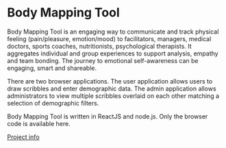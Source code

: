 # Body Mapping Tool

Body Mapping Tool is an engaging way to communicate and track physical feeling (pain/pleasure, emotion/mood) to facilitators, managers, medical doctors, sports coaches, nutritionists, psychological therapists. It aggregates individual and group experiences to support analysis, empathy and team bonding. The journey to emotional self-awareness can be engaging, smart and shareable.

There are two browser applications. The user application allows users to draw scribbles and enter demographic data. The admin application allows administrators to view multiple scribbles overlaid on each other matching a selection of demographic filters.

Body Mapping Tool is written in ReactJS and node.js. Only the browser code is available here.

[Project info](http://sesneaky.com/web/bodyMappingTool.html)